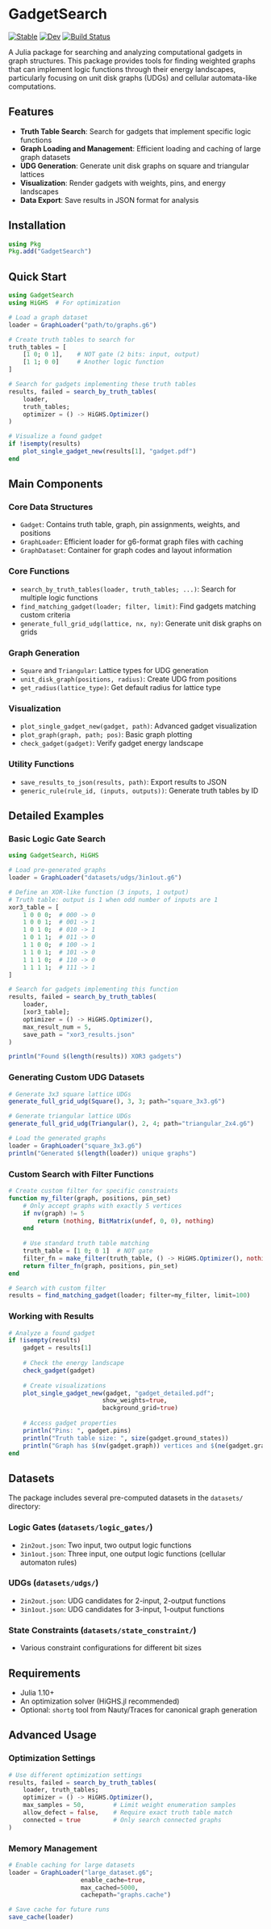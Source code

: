 # GadgetSearch

[![Stable](https://img.shields.io/badge/docs-stable-blue.svg)](https://isPANN.github.io/GadgetSearch.jl/stable/)
[![Dev](https://img.shields.io/badge/docs-dev-blue.svg)](https://isPANN.github.io/GadgetSearch.jl/dev/)
[![Build Status](https://github.com/isPANN/GadgetSearch.jl/actions/workflows/CI.yml/badge.svg?branch=main)](https://github.com/isPANN/GadgetSearch.jl/actions/workflows/CI.yml?query=branch%3Amain)

A Julia package for searching and analyzing computational gadgets in graph structures. This package provides tools for finding weighted graphs that can implement logic functions through their energy landscapes, particularly focusing on unit disk graphs (UDGs) and cellular automata-like computations.

## Features

- **Truth Table Search**: Search for gadgets that implement specific logic functions
- **Graph Loading and Management**: Efficient loading and caching of large graph datasets  
- **UDG Generation**: Generate unit disk graphs on square and triangular lattices
- **Visualization**: Render gadgets with weights, pins, and energy landscapes
- **Data Export**: Save results in JSON format for analysis

## Installation

```julia
using Pkg
Pkg.add("GadgetSearch")
```

## Quick Start

```julia
using GadgetSearch
using HiGHS  # For optimization

# Load a graph dataset
loader = GraphLoader("path/to/graphs.g6")

# Create truth tables to search for
truth_tables = [
    [1 0; 0 1],    # NOT gate (2 bits: input, output)
    [1 1; 0 0]     # Another logic function
]

# Search for gadgets implementing these truth tables
results, failed = search_by_truth_tables(
    loader, 
    truth_tables;
    optimizer = () -> HiGHS.Optimizer()
)

# Visualize a found gadget
if !isempty(results)
    plot_single_gadget_new(results[1], "gadget.pdf")
end
```

## Main Components

### Core Data Structures
- `Gadget`: Contains truth table, graph, pin assignments, weights, and positions
- `GraphLoader`: Efficient loader for g6-format graph files with caching
- `GraphDataset`: Container for graph codes and layout information

### Core Functions
- `search_by_truth_tables(loader, truth_tables; ...)`: Search for multiple logic functions
- `find_matching_gadget(loader; filter, limit)`: Find gadgets matching custom criteria
- `generate_full_grid_udg(lattice, nx, ny)`: Generate unit disk graphs on grids

### Graph Generation
- `Square` and `Triangular`: Lattice types for UDG generation
- `unit_disk_graph(positions, radius)`: Create UDG from positions
- `get_radius(lattice_type)`: Get default radius for lattice type

### Visualization
- `plot_single_gadget_new(gadget, path)`: Advanced gadget visualization
- `plot_graph(graph, path; pos)`: Basic graph plotting
- `check_gadget(gadget)`: Verify gadget energy landscape

### Utility Functions
- `save_results_to_json(results, path)`: Export results to JSON
- `generic_rule(rule_id, (inputs, outputs))`: Generate truth tables by ID

## Detailed Examples

### Basic Logic Gate Search

```julia
using GadgetSearch, HiGHS

# Load pre-generated graphs
loader = GraphLoader("datasets/udgs/3in1out.g6")

# Define an XOR-like function (3 inputs, 1 output)
# Truth table: output is 1 when odd number of inputs are 1
xor3_table = [
    1 0 0 0;  # 000 -> 0
    1 0 0 1;  # 001 -> 1  
    1 0 1 0;  # 010 -> 1
    1 0 1 1;  # 011 -> 0
    1 1 0 0;  # 100 -> 1
    1 1 0 1;  # 101 -> 0
    1 1 1 0;  # 110 -> 0
    1 1 1 1;  # 111 -> 1
]

# Search for gadgets implementing this function
results, failed = search_by_truth_tables(
    loader,
    [xor3_table];
    optimizer = () -> HiGHS.Optimizer(),
    max_result_num = 5,
    save_path = "xor3_results.json"
)

println("Found $(length(results)) XOR3 gadgets")
```

### Generating Custom UDG Datasets

```julia
# Generate 3x3 square lattice UDGs
generate_full_grid_udg(Square(), 3, 3; path="square_3x3.g6")

# Generate triangular lattice UDGs  
generate_full_grid_udg(Triangular(), 2, 4; path="triangular_2x4.g6")

# Load the generated graphs
loader = GraphLoader("square_3x3.g6")
println("Generated $(length(loader)) unique graphs")
```

### Custom Search with Filter Functions

```julia
# Create custom filter for specific constraints
function my_filter(graph, positions, pin_set)
    # Only accept graphs with exactly 5 vertices
    if nv(graph) != 5
        return (nothing, BitMatrix(undef, 0, 0), nothing)
    end
    
    # Use standard truth table matching
    truth_table = [1 0; 0 1]  # NOT gate
    filter_fn = make_filter(truth_table, () -> HiGHS.Optimizer(), nothing)
    return filter_fn(graph, positions, pin_set)
end

# Search with custom filter
results = find_matching_gadget(loader; filter=my_filter, limit=100)
```

### Working with Results

```julia
# Analyze a found gadget
if !isempty(results)
    gadget = results[1]
    
    # Check the energy landscape
    check_gadget(gadget)
    
    # Create visualizations
    plot_single_gadget_new(gadget, "gadget_detailed.pdf"; 
                          show_weights=true, 
                          background_grid=true)
    
    # Access gadget properties
    println("Pins: ", gadget.pins)
    println("Truth table size: ", size(gadget.ground_states))
    println("Graph has $(nv(gadget.graph)) vertices and $(ne(gadget.graph)) edges")
end
```

## Datasets

The package includes several pre-computed datasets in the `datasets/` directory:

### Logic Gates (`datasets/logic_gates/`)
- `2in2out.json`: Two input, two output logic functions
- `3in1out.json`: Three input, one output logic functions (cellular automaton rules)

### UDGs (`datasets/udgs/`)  
- `2in2out.json`: UDG candidates for 2-input, 2-output functions
- `3in1out.json`: UDG candidates for 3-input, 1-output functions

### State Constraints (`datasets/state_constraint/`)
- Various constraint configurations for different bit sizes

## Requirements

- Julia 1.10+
- An optimization solver (HiGHS.jl recommended)
- Optional: `shortg` tool from Nauty/Traces for canonical graph generation

## Advanced Usage

### Optimization Settings

```julia
# Use different optimization settings
results, failed = search_by_truth_tables(
    loader, truth_tables;
    optimizer = () -> HiGHS.Optimizer(),
    max_samples = 50,        # Limit weight enumeration samples
    allow_defect = false,    # Require exact truth table match
    connected = true         # Only search connected graphs
)
```

### Memory Management

```julia
# Enable caching for large datasets
loader = GraphLoader("large_dataset.g6"; 
                    enable_cache=true, 
                    max_cached=5000,
                    cachepath="graphs.cache")

# Save cache for future runs
save_cache(loader)
```

